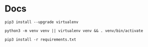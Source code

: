 # Docs

```shell
pip3 install --upgrade virtualenv
```

```shell
python3 -m venv venv || virtualenv venv && . venv/bin/activate
```

```shell
pip3 install -r requirements.txt
```
